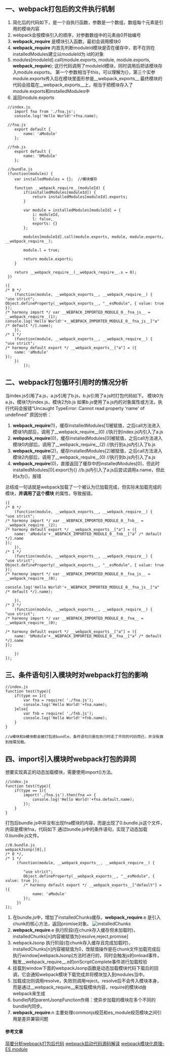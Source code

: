 ## 一、webpack打包后的文件执行机制

1. 简化后的代码如下，是一个自执行函数，参数是一个数组，数组每个元素是引用的模块内容
2. webpack会按模块引入的顺序，对参数数组中的元素由0开始编号
3. __webpack_require__ 是模块引入函数，最初会调用模块0
4. __webpack_require__ 内首先判断moduleId模块是否在缓存中，若不在则在installedModules建立以moduleId为
	id的对象
5. modules[moduleId].call(module.exports, module, module.exports, __webpack_require__);
	这行代码调用了moduleId模块，同时调用后把该模块存入module.exports。
	第一个参数相当于this，可以理解为{}，第三个实参module.exports传入后在模块里面形参是__webpack_exports__
	最终模块的代码会挂载在__webpack_exports__上，相当于把模块存入了module.exports和installedModules中
6. 返回module.exports

```
 //index.js
 	import fna from './fna.js';
	console.log('Hello World!'+fna.name);

 //fna.js
	export default {
		name: 'aModule'
	};

 //fnb.js
	export default {
		name: 'bModule'
	};

 //bundle.js
 (function(modules) {
 	var installedModules = {};  //模块缓存

 	function __webpack_require__(moduleId) {
 		if(installedModules[moduleId]) {
 			return installedModules[moduleId].exports;
 		}
 		
 		var module = installedModules[moduleId] = {
 			i: moduleId,
 			l: false,
 			exports: {}
 		};

 		modules[moduleId].call(module.exports, module, module.exports, __webpack_require__);

 		module.l = true;
 		
 		return module.exports;
 	}

 	return __webpack_require__(__webpack_require__.s = 0);
 })

([
/* 0 */
	(function(module, __webpack_exports__, __webpack_require__) {
"use strict";
Object.defineProperty(__webpack_exports__, "__esModule", { value: true });
/* harmony import */ var __WEBPACK_IMPORTED_MODULE_0__fna_js__ = __webpack_require__(1);
console.log('Hello World!'+__WEBPACK_IMPORTED_MODULE_0__fna_js__["a" /* default */].name);
	}),
/* 1 */
	(function(module, __webpack_exports__, __webpack_require__) {
"use strict";
/* harmony default export */ __webpack_exports__["a"] = ({
    name: 'aModule'
});
	})
		]);
```

## 二、webpack打包循环引用时的情况分析
当index.js引用了a.js，a.js引用了b.js，b.js引用了a.js时打包代码如下。
模块0为a.js，模块1为index.js，模块2为b.js
如果b.js使用了a.js内的对象属性或方法，执行代码会报错“Uncaught TypeError: Cannot read property 'name' of undefined”
原因分析：
1. __webpack_require__(1)，缓存installedModules[1]被赋值，之后call方法进入模块1内部后，调用了__webpack_require__(0)	//执行到index.js内引入了a.js
2. __webpack_require__(0)，缓存installedModules[0]被赋值，之后call方法进入模块0内部后，调用了__webpack_require__(2)	//执行到a.js内引入了b.js
3. __webpack_require__(2)，缓存installedModules[2]被赋值，之后call方法进入模块2内部后，调用了__webpack_require__(0)	//执行到b.js内引入了a.js
4. __webpack_require__(0)，直接返回了缓存中的installedModules[0]，但此时installedModules[0].export为{}	//b.js内引入了a.js后尝试调用a.name，但此时a为{}，报错

总结成一句话就是webpack加载了一个被认为已加载完成，但实际未加载完成的模块，**并调用了这个模块** 的属性，导致报错。
```
([
/* 0 */
	(function(module, __webpack_exports__, __webpack_require__) {
"use strict";
/* harmony import */ var __WEBPACK_IMPORTED_MODULE_0__fnb__ = __webpack_require__(2);
/* harmony default export */ __webpack_exports__["a"] = ({
    name: 'aModule'+__WEBPACK_IMPORTED_MODULE_0__fnb__["a" /* default */].name
});
	}),
/* 1 */
	(function(module, __webpack_exports__, __webpack_require__) {
"use strict";
Object.defineProperty(__webpack_exports__, "__esModule", { value: true });
/* harmony import */ var __WEBPACK_IMPORTED_MODULE_0__fna_js__ = __webpack_require__(0);

console.log('Hello World!'+__WEBPACK_IMPORTED_MODULE_0__fna_js__["a" /* default */].name);

	}),
/* 2 */
	(function(module, __webpack_exports__, __webpack_require__) {
"use strict";
/* harmony import */ var __WEBPACK_IMPORTED_MODULE_0__fna__ = __webpack_require__(0);

/* harmony default export */ __webpack_exports__["a"] = ({
    name: 'bModule'+__WEBPACK_IMPORTED_MODULE_0__fna__["a" /* default */].name
});

	})
]);
```


## 三、条件语句引入模块时对webpack打包的影响
```
//index.js
function test(type){
    if(type == 1){
        var fna = require( './fna.js');
        console.log('Hello World!'+fna.name);
    }else{
        var fnb = require( './fnb.js');
        console.log('Hello World!'+fnb.name);
    }
}

//a模块和b模块都会被打包进bundle，条件语句只是在执行时走了不同的代码而已，并没有做到按需加载。
```

## 四、import引入模块时webpack打包的异同
想要实现真正的动态加载模块，需要使用import()方法。
```
//index.js
function test(type){
    if(type == 1){
        import('./fna.js').then(fna => {
            console.log('Hello World!'+fna.default.name);
        });
    }
}
```
打包后bundle.js中并没有出现fna模块的内容，而是出现了0.bundle.js这个文件，内容是模块fna，代码如下
通过bundle.js中的条件语句，实现了动态加载0.bundle.js文件。
```
//0.bundle.js
webpackJsonp([0],[
/* 0 */,
/* 1 */
	 (function(module, __webpack_exports__, __webpack_require__) {

		"use strict";
		Object.defineProperty(__webpack_exports__, "__esModule", { value: true });
		/* harmony default export */ __webpack_exports__["default"] = ({
			name: 'aModule'
		});
	 })
]);
```
1. 在bundle.js中，增加了installedChunks缓存。__webpack_require__.e 是引入chunk的核心方法，返回promise对象。
![installedChunks](https://segmentfault.com/img/bVbiF9e?w=589&h=442''installedChunks'')
2. __webpack_require__.e 执行阶段(在chunk存入缓存但未加载时)，installedChunks[n]内容被赋值为[resolve,reject,promise]
3. webpackJsonp 执行阶段(在chunk存入缓存且完成加载时)，installedChunks[n]内容被赋值为0，改赋值操作是在chunk文件加载完成后执行window[webpackJsonp]方法时进行的，同时会触发js的onload事件，触发__webpack_require__.e的onScriptComplete事件进行加载校验
4. 挂载到window下面的webpackJsonp函数是动态加载模块代码下载后的回调，它会通知webpack模块下载完成并将模块加入到modules当中。
5. 加载成功则调用resolve，失败则调用reject。resolve后不会传入模块本身，而是通过__webpack_require__来加载模块内容，require的模块id由webpack来生成
6. bundle内的parentJsonpFunction作用：使异步加载的模块在多个不同的bundle内同步。
7. __webpack_require__.n 主要处理commonjs规范和es_module规范模块之间引用是差异兼容问题

#### 参考文章
[简要分析webpack打包后代码](https://segmentfault.com/a/1190000006814420 "简要分析webpack打包后代码")
[webpack启动代码源码解读](https://segmentfault.com/a/1190000016524677 "webpack启动代码源码解读")
[webpack模块化原理-ES module](https://segmentfault.com/a/1190000010955254 "webpack模块化原理-ES module")